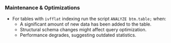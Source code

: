 ### Maintenance & Optimizations
- For tables with `ivfflat` indexing run the script `ANALYZE btm.table;` when:
  - A significant amount of new data has been added to the table.
  - Structural schema changes might affect query optimization.
  - Performance degrades, suggesting outdated statistics.
